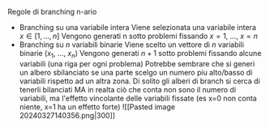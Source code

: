 Regole di branching n-ario
- Branching su una variabile intera
Viene selezionata una variabile intera $x \in [1, ..., n]$
Vengono generati n sotto problemi fissando $x=1$, ..., $x=n$
- Branching su $n$ variabili binarie
Viene scelto un vettore di $n$ variabili binarie ($x_1$, ..., $x_n$)
Vengono generati $n+1$ sotto problemi fissando alcune variabili (una riga per ogni problema)
Potrebbe sembrare che si generi un albero sbilanciato se una parte scelgo un numero piu alto/basso di variabili rispetto ad un altra zona. Di solito gli alberi di branch si cerca di tenerli bilanciati MA in realta ciò che conta non sono il numero di variabili, ma l'effetto vincolante delle variabili fissate (es x=0 non conta niente, x=1 ha un effetto forte)
![[Pasted image 20240327140356.png|300]]

